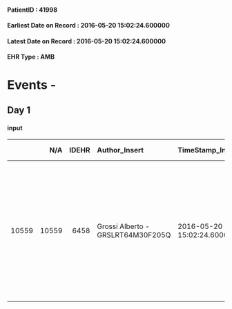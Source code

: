 
#### PatientID : 41998
#### Earliest Date on Record : 2016-05-20 15:02:24.600000
#### Latest Date on Record : 2016-05-20 15:02:24.600000
#### EHR Type : AMB

# Events - 

## Day 1

#### input
|       |    N/A |   IDEHR | Author_Insert                     | TimeStamp_Insert           | EHRType   |   PatientID |   IDDigitalSignDocument | persone_vicine   |   Unnamed: 0_x.1 |   IDANAMNESI_SOCIALE | Patient   | FamigliaAltro   | Paziente_T   | FamigliaAltro_T   |   Non_Rilevabile_x.1 | Note_Non_Rilevabile_x.1   | opt_Problemi   | Note_I                                                                                                                                                                     | chk_contr_sintomi   | opt_paziente_a   | opt_famiglia_a   | opt_adeguatezza   | ds_note_ad             | opt_paziente_solo   | opt_presente_assente   | Caregiver_principale   | opt_capacita     | ds_familiari_coinv   | opt_risorse_ec   | opt_paziente_ad   | opt_caregiver_ad   | Needs     | Domestic partnership         | Fragility                    |
|------:|-------:|--------:|:----------------------------------|:---------------------------|:----------|------------:|------------------------:|:-----------------|-----------------:|---------------------:|:----------|:----------------|:-------------|:------------------|---------------------:|:--------------------------|:---------------|:---------------------------------------------------------------------------------------------------------------------------------------------------------------------------|:--------------------|:-----------------|:-----------------|:------------------|:-----------------------|:--------------------|:-----------------------|:-----------------------|:-----------------|:---------------------|:-----------------|:------------------|:-------------------|:----------|:-----------------------------|:-----------------------------|
| 10559 |  10559 |    6458 | Grossi Alberto - GRSLRT64M30F205Q | 2016-05-20 15:02:24.600000 | AMB       |       41998 |                  370789 | N/A              |             3323 |                 2148 | Si#1      | Si#1            | Parziale#2   | Si#1              |                    0 | NR                        | No#0           | Il paziente non √® stato informato dell'ulteriore progressione della malattia ma il figlio Sandro ritiene che abbia comunque compreso la gravit√† della situazione clinica | controllo sintomi#0 | Congruenti#1     | Congruenti#1     | Da valutare#2     | He lives with his wife | No#0                | Presente#1             | wife Francesca         | Incrementabile#1 | figlio Sandro        | Da valutare#2    | Totale#2          | Totale#2           | Clinici#0 | Coniuge/Convivente#0;Figli#2 | sovraccarico assistenziale#4 |


